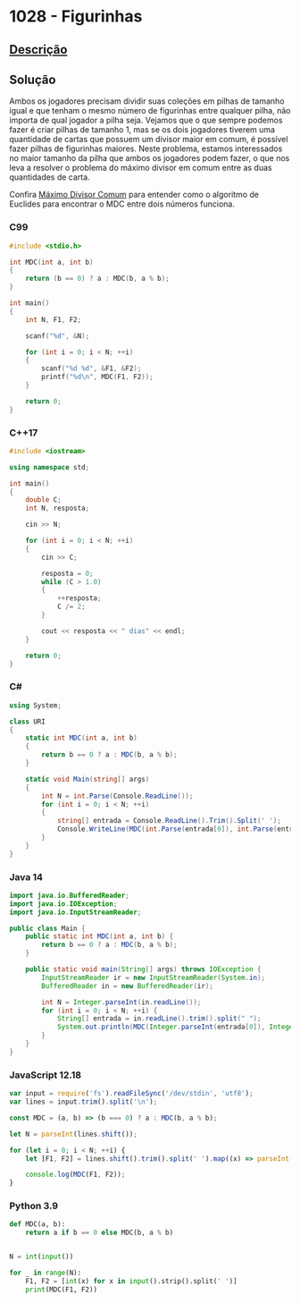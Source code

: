# 1028 - Figurinhas

## [Descrição](https://www.beecrowd.com.br/judge/pt/problems/view/1028)

## Solução

Ambos os jogadores precisam dividir suas coleções em pilhas de tamanho igual e que tenham o mesmo número de figurinhas entre qualquer pilha, não importa de qual jogador a pilha seja. Vejamos que o que sempre podemos fazer é criar pilhas de tamanho 1, mas se os dois jogadores tiverem uma quantidade de cartas que possuem um divisor maior em comum, é possível fazer pilhas de figurinhas maiores. Neste problema, estamos interessados no maior tamanho da pilha que ambos os jogadores podem fazer, o que nos leva a resolver o problema do máximo divisor em comum entre as duas quantidades de carta.

Confira [Máximo Divisor Comum](../base-teorica/matematica/maior-divisor-comum.md) para entender como o algoritmo de Euclides para encontrar o MDC entre dois números funciona.

### C99

```c
#include <stdio.h>

int MDC(int a, int b)
{
    return (b == 0) ? a : MDC(b, a % b);
}

int main()
{
    int N, F1, F2;

    scanf("%d", &N);

    for (int i = 0; i < N; ++i)
    {
        scanf("%d %d", &F1, &F2);
        printf("%d\n", MDC(F1, F2));
    }

    return 0;
}
```

### C++17

```cpp
#include <iostream>

using namespace std;

int main()
{
    double C;
    int N, resposta;

    cin >> N;

    for (int i = 0; i < N; ++i)
    {
        cin >> C;

        resposta = 0;
        while (C > 1.0)
        {
            ++resposta;
            C /= 2;
        }

        cout << resposta << " dias" << endl;
    }

    return 0;
}
```

### C#

```cs
using System;

class URI
{
    static int MDC(int a, int b)
    {
        return b == 0 ? a : MDC(b, a % b);
    }

    static void Main(string[] args)
    {
        int N = int.Parse(Console.ReadLine());
        for (int i = 0; i < N; ++i)
        {
            string[] entrada = Console.ReadLine().Trim().Split(' ');
            Console.WriteLine(MDC(int.Parse(entrada[0]), int.Parse(entrada[1])));
        }
    }
}
```

### Java 14

```java
import java.io.BufferedReader;
import java.io.IOException;
import java.io.InputStreamReader;

public class Main {
    public static int MDC(int a, int b) {
        return b == 0 ? a : MDC(b, a % b);
    }

    public static void main(String[] args) throws IOException {
        InputStreamReader ir = new InputStreamReader(System.in);
        BufferedReader in = new BufferedReader(ir);

        int N = Integer.parseInt(in.readLine());
        for (int i = 0; i < N; ++i) {
            String[] entrada = in.readLine().trim().split(" ");
            System.out.println(MDC(Integer.parseInt(entrada[0]), Integer.parseInt(entrada[1])));
        }
    }
}
```

### JavaScript 12.18

```js
var input = require('fs').readFileSync('/dev/stdin', 'utf8');
var lines = input.trim().split('\n');

const MDC = (a, b) => (b === 0) ? a : MDC(b, a % b);

let N = parseInt(lines.shift());

for (let i = 0; i < N; ++i) {
    let [F1, F2] = lines.shift().trim().split(' ').map((x) => parseInt(x));

    console.log(MDC(F1, F2));
}
```

### Python 3.9

```py
def MDC(a, b):
    return a if b == 0 else MDC(b, a % b)


N = int(input())

for _ in range(N):
    F1, F2 = [int(x) for x in input().strip().split(' ')]
    print(MDC(F1, F2))
```
